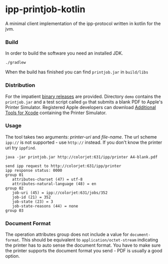 # ipp-printjob-kotlin

A minimal client implementation of the ipp-protocol written in kotlin for the jvm.

### Build

In order to build the software you need an installed JDK.

    ./gradlew

When the build has finished you can find `printjob.jar` in `build/libs`

### Distribution

For the impatient [binary releases](https://github.com/gmuth/ipp-printjob-kotlin/releases) are provided. 
Directory `demo` contains the `printjob.jar` and a test script called `go` that submits a blank PDF to Apple's Printer Simulator.
Registered Apple developers can download
[Additional Tools for Xcode](https://download.developer.apple.com/Developer_Tools/Additional_Tools_for_Xcode_11/Additional_Tools_for_Xcode_11.dmg)
containing the Printer Simulator.

### Usage

The tool takes two arguments: *printer-uri* and *file-name*. 
The url scheme `ipp://` is not supported - use `http://` instead.
If you don't know the printer uri try `ippfind`. 

    java -jar printjob.jar http://colorjet:631/ipp/printer A4-blank.pdf
    
    send ipp request to http://colorjet:631/ipp/printer
    ipp response status: 0000
    group 01
       attributes-charset (47) = utf-8
       attributes-natural-language (48) = en
    group 02
       job-uri (45) = ipp://colorjet:631/jobs/352
       job-id (21) = 352
       job-state (23) = 3
       job-state-reasons (44) = none
    group 03
    
### Document Format

The operation attributes group does not include a value for `document-format`.
This should be equivalent to `application/octet-stream` indicating the printer has to auto sense the document format.
You have to make sure the printer supports the document format you send - PDF is usually a good option.
